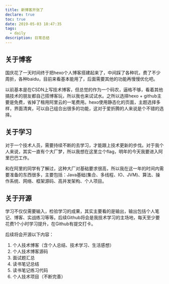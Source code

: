 ```yaml
---
title: 新博客开张了
declare: true
toc: true
date: 2019-05-03 18:47:35
tags:
  - daily
description: 日常总结
---
```

## 关于博客
国庆花了一天时间终于把hexo个人博客搭建起来了，中间踩了各种坑，费了不少周折，各种baidu，目前来看基本能用了，后面需要其他的功能再慢慢优化吧。

以前基本是在CSDN上写技术博客，但总觉的作为一个码农，逼格不够，看着其他搞技术的朋友都自己搭博客玩，所以我也来试试水。之所以选择hexo + github主要是免费，省掉了租用阿里云的一笔费用。hexo使用静态化的页面，主题选择多样，界面清爽，可以自己组合出很多的功能，这对于爱折腾的人来说是个不错的选择。
<!-- more -->

## 关于学习
对于一个技术人员，需要持续不断的去学习，才能跟上技术更新的步伐。对于我个人来说，其实一直有个大厂梦，所以我想在这里立个flag，明年的今天我要进入阿里巴巴工作。

和在阿里的同学有了解过，这种大厂对基础要求很高，所以我在这一年的时间内需要准备的东西很多，主要包括：Java基础(集合、多线程、IO、JVM)、算法、操作系统、网络、框架源码、高并发架构、个人项目。

## 关于开源
学习不仅仅需要输入，检验学习的成果，其实主要看的是输出，输出包括个人笔记、博客、实战练习等等。后续Github将会是我技术学习的主场地，每天至少要花费1个小时学习提升，在Github有提交打卡。

后续将会开源以下内容：
1. 个人技术博客（含个人总结、技术学习、生活感想）
2. 个人技术博客源码
3. 面试题汇总
4. 读书笔记总结
5. 读书笔记练习代码
6. 个人技术项目（不断完善）
